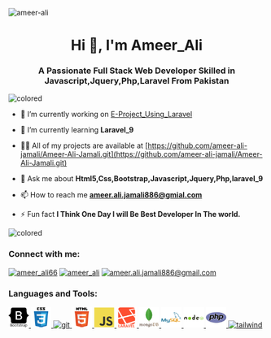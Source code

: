 <p align="left"> <img src="https://komarev.com/ghpvc/?username=ameer-ali&label=Profile%20views&color=0e75b6&style=flat" alt="ameer-ali" /> </p>
<h1 align="center">Hi 👋, I'm Ameer_Ali</h1>
<h3 align="center">A Passionate Full Stack Web Developer Skilled in Javascript,Jquery,Php,Laravel From Pakistan</h3>

![colored](https://user-images.githubusercontent.com/99552615/212377390-88217469-9c74-415e-b806-523033fb096d.png)

<div class="container">

- 🔭 I’m currently working on [E-Project_Using_Laravel](https://github.com/ameer-ali-jamali/E_Project_Using_Laravel.git)

- 🌱 I’m currently learning **Laravel_9**

- 👨‍💻 All of my projects are available at [https://github.com/ameer-ali-jamali/Ameer-Ali-Jamali.git](https://github.com/ameer-ali-jamali/Ameer-Ali-Jamali.git)

- 💬 Ask me about **Html5,Css,Bootstrap,Javascript,Jquery,Php,laravel_9**

- 📫 How to reach me **ameer.ali.jamali886@gmial.com**

- ⚡ Fun fact **I Think One Day I will Be Best Developer In The world.**

  </div>
  
![colored](https://user-images.githubusercontent.com/99552615/212377390-88217469-9c74-415e-b806-523033fb096d.png)



<h3 align="left">Connect with me:</h3>
<p align="left">
<a href="https://twitter.com/ameer_ali66" target="blank"><img align="center" src="https://raw.githubusercontent.com/rahuldkjain/github-profile-readme-generator/master/src/images/icons/Social/twitter.svg" alt="ameer_ali66" height="30" width="40" /></a>
<a href="https://linkedin.com/in/ameer_ali" target="blank"><img align="center" src="https://raw.githubusercontent.com/rahuldkjain/github-profile-readme-generator/master/src/images/icons/Social/linked-in-alt.svg" alt="ameer_ali" height="30" width="40" /></a>
<a href="https://fb.com/ameer.ali.jamali886@gmail.com" target="blank"><img align="center" src="https://raw.githubusercontent.com/rahuldkjain/github-profile-readme-generator/master/src/images/icons/Social/facebook.svg" alt="ameer.ali.jamali886@gmail.com" height="30" width="40" /></a>
</p>

<h3 align="left">Languages and Tools:</h3>
<p align="left"> <a href="https://getbootstrap.com" target="_blank" rel="noreferrer"> <img src="https://raw.githubusercontent.com/devicons/devicon/master/icons/bootstrap/bootstrap-plain-wordmark.svg" alt="bootstrap" width="40" height="40"/> </a> <a href="https://www.w3schools.com/css/" target="_blank" rel="noreferrer"> <img src="https://raw.githubusercontent.com/devicons/devicon/master/icons/css3/css3-original-wordmark.svg" alt="css3" width="40" height="40"/> </a> <a href="https://git-scm.com/" target="_blank" rel="noreferrer"> <img src="https://www.vectorlogo.zone/logos/git-scm/git-scm-icon.svg" alt="git" width="40" height="40"/> </a> <a href="https://www.w3.org/html/" target="_blank" rel="noreferrer"> <img src="https://raw.githubusercontent.com/devicons/devicon/master/icons/html5/html5-original-wordmark.svg" alt="html5" width="40" height="40"/> </a> <a href="https://developer.mozilla.org/en-US/docs/Web/JavaScript" target="_blank" rel="noreferrer"> <img src="https://raw.githubusercontent.com/devicons/devicon/master/icons/javascript/javascript-original.svg" alt="javascript" width="40" height="40"/> </a> <a href="https://laravel.com/" target="_blank" rel="noreferrer"> <img src="https://raw.githubusercontent.com/devicons/devicon/master/icons/laravel/laravel-plain-wordmark.svg" alt="laravel" width="40" height="40"/> </a> <a href="https://www.mongodb.com/" target="_blank" rel="noreferrer"> <img src="https://raw.githubusercontent.com/devicons/devicon/master/icons/mongodb/mongodb-original-wordmark.svg" alt="mongodb" width="40" height="40"/> </a> <a href="https://www.mysql.com/" target="_blank" rel="noreferrer"> <img src="https://raw.githubusercontent.com/devicons/devicon/master/icons/mysql/mysql-original-wordmark.svg" alt="mysql" width="40" height="40"/> </a> <a href="https://nodejs.org" target="_blank" rel="noreferrer"> <img src="https://raw.githubusercontent.com/devicons/devicon/master/icons/nodejs/nodejs-original-wordmark.svg" alt="nodejs" width="40" height="40"/> </a> <a href="https://www.php.net" target="_blank" rel="noreferrer"> <img src="https://raw.githubusercontent.com/devicons/devicon/master/icons/php/php-original.svg" alt="php" width="40" height="40"/> </a> <a href="https://tailwindcss.com/" target="_blank" rel="noreferrer"> <img src="https://www.vectorlogo.zone/logos/tailwindcss/tailwindcss-icon.svg" alt="tailwind" width="40" height="40"/> </a> </p>


